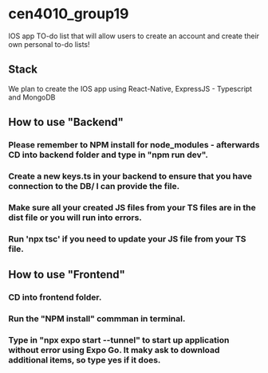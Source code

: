# cen4010_group19

IOS app TO-do list that will allow users to create an account and create their own personal to-do lists!

## Stack

We plan to create the IOS app using React-Native, ExpressJS - Typescript and MongoDB

## How to use "Backend"

### Please remember to NPM install for node_modules - afterwards CD into backend folder and type in "npm run dev".

### Create a new keys.ts in your backend to ensure that you have connection to the DB/ I can provide the file.

### Make sure all your created JS files from your TS files are in the dist file or you will run into errors.

### Run 'npx tsc' if you need to update your JS file from your TS file.

## How to use "Frontend"

### CD into frontend folder.

### Run the "NPM install" commman in terminal.

### Type in "npx expo start --tunnel" to start up application without error using Expo Go. It maky ask to download additional items, so type yes if it does. 

